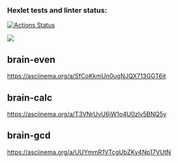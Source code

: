 ### Hexlet tests and linter status:

[![Actions Status](https://github.com/kaolin223/frontend-project-44/workflows/hexlet-check/badge.svg)](https://github.com/kaolin223/frontend-project-44/actions)

<a href="https://codeclimate.com/github/kaolin223/frontend-project-44/maintainability"><img src="https://api.codeclimate.com/v1/badges/01eb719acaab2cf1e46d/maintainability" /></a>
## brain-even
https://asciinema.org/a/SfCoKkmUn0ugNJQX713GGT6it

## brain-calc
https://asciinema.org/a/T3VNrUvU6jW1o4U0zlv5BNQ5y

## brain-gcd
https://asciinema.org/a/UUYmmR1VTcgUbZKy4Np17VUtN

